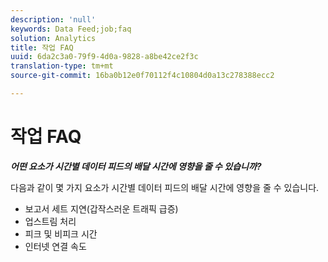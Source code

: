 ```yaml
---
description: 'null'
keywords: Data Feed;job;faq
solution: Analytics
title: 작업 FAQ
uuid: 6da2c3a0-79f9-4d0a-9828-a8be42ce2f3c
translation-type: tm+mt
source-git-commit: 16ba0b12e0f70112f4c10804d0a13c278388ecc2

---
```



# 작업 FAQ

***어떤 요소가 시간별 데이터 피드의 배달 시간에 영향을 줄 수 있습니까?***

다음과 같이 몇 가지 요소가 시간별 데이터 피드의 배달 시간에 영향을 줄 수 있습니다.

* 보고서 세트 지연(갑작스러운 트래픽 급증)
* 업스트림 처리
* 피크 및 비피크 시간
* 인터넷 연결 속도
